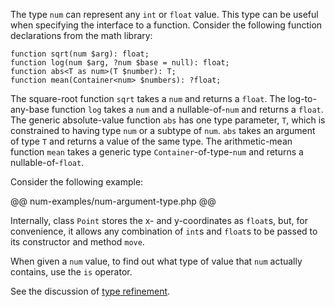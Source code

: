 The type `num` can represent any `int` or `float` value. This type can be useful when specifying the interface to a function. Consider the 
following function declarations from the math library:

```Hack
function sqrt(num $arg): float;
function log(num $arg, ?num $base = null): float;
function abs<T as num>(T $number): T;
function mean(Container<num> $numbers): ?float;
```

The square-root function `sqrt` takes a `num` and returns a `float`. The log-to-any-base function `log` takes a `num` and a nullable-of-`num` 
and returns a `float`. The generic absolute-value function `abs` has one type parameter, `T`, which is constrained to having type `num` or a 
subtype of `num`. `abs` takes an argument of type `T` and returns a value of the same type. The arithmetic-mean function `mean` takes a generic 
type `Container`-of-type-`num` and returns a nullable-of-`float`.

Consider the following example:

@@ num-examples/num-argument-type.php @@

Internally, class `Point` stores the x- and y-coordinates as `float`s, but, for convenience, it allows any combination of `int`s and `float`s 
to be passed to its constructor and method `move`.

When given a `num` value, to find out what type of value that `num` actually contains, use the `is` operator.

See the discussion of [type refinement](type-refinement.md).
